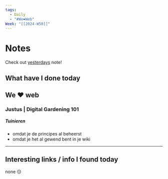 ```yaml
---
tags:
  - Daily
  - "#We❤️Web"
Week: "[[2024-W50]]"
---
```

# Notes
Check out [yesterdays](2024-12-12) note!
## What have I done today

## We ❤️ web
### Justus | Digital Gardening 101
##### Tuinieren
- omdat je de principes al beheerst
- omdat je het al gewend bent in je wiki
---


## Interesting links / info I found today
none 😔